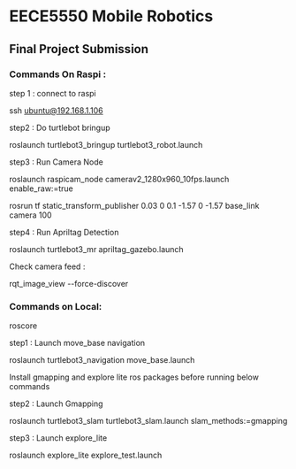 # EECE5550 Mobile Robotics

## Final Project Submission

### Commands On Raspi :
 step 1 :  connect to raspi
 
 ssh ubuntu@192.168.1.106

step2 : Do turtlebot bringup

roslaunch turtlebot3_bringup turtlebot3_robot.launch

step3 : Run Camera Node

roslaunch raspicam_node camerav2_1280x960_10fps.launch enable_raw:=true

rosrun tf static_transform_publisher 0.03 0 0.1 -1.57 0 -1.57 base_link camera 100

step4 : Run Apriltag Detection

roslaunch turtlebot3_mr apriltag_gazebo.launch

Check camera feed :

rqt_image_view --force-discover


### Commands on Local:

roscore

step1 : Launch move_base navigation 

roslaunch turtlebot3_navigation move_base.launch 

Install gmapping and explore lite ros packages before running below commands 

step2 : Launch Gmapping 

roslaunch turtlebot3_slam turtlebot3_slam.launch slam_methods:=gmapping


step3 : Launch explore_lite

roslaunch explore_lite explore_test.launch



